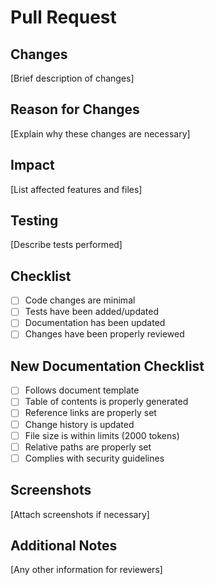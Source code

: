 # Pull Request

## Changes

[Brief description of changes]

## Reason for Changes

[Explain why these changes are necessary]

## Impact

[List affected features and files]

## Testing

[Describe tests performed]

## Checklist

- [ ] Code changes are minimal
- [ ] Tests have been added/updated
- [ ] Documentation has been updated
- [ ] Changes have been properly reviewed

## New Documentation Checklist

- [ ] Follows document template
- [ ] Table of contents is properly generated
- [ ] Reference links are properly set
- [ ] Change history is updated
- [ ] File size is within limits (2000 tokens)
- [ ] Relative paths are properly set
- [ ] Complies with security guidelines

## Screenshots

[Attach screenshots if necessary]

## Additional Notes

[Any other information for reviewers]
